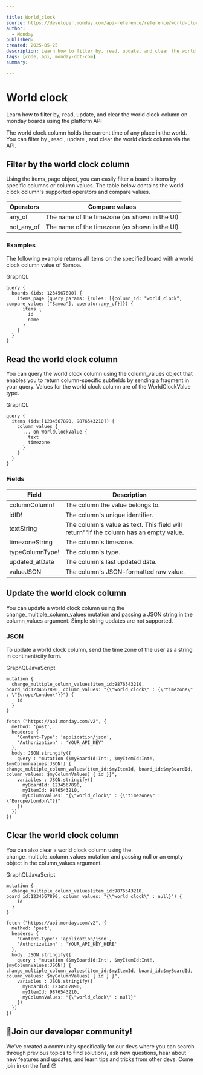 ```yaml
---

title: World_clock
source: https://developer.monday.com/api-reference/reference/world-clock
author:
  - Monday
published:
created: 2025-05-25
description: Learn how to filter by, read, update, and clear the world clock column on monday boards using the platform API
tags: [code, api, monday-dot-com]
summary:

---
```


# World clock

Learn how to filter by, read, update, and clear the world clock column on monday boards using the platform API

The world clock column holds the current time of any place in the world. You can filter by , read , update , and clear the world clock column via the API.

## Filter by the world clock column

Using the items_page object, you can easily filter a board's items by specific columns or column values. The table below contains the world clock column's supported operators and compare values.

Operators | Compare values
--- | ---
any_of | The name of the timezone (as shown in the UI)
not_any_of | The name of the timezone (as shown in the UI)

### Examples

The following example returns all items on the specified board with a world clock column value of Samoa.

GraphQL
```
query {
  boards (ids: 1234567890) {
    items_page (query_params: {rules: [{column_id: "world_clock", compare_value: ["Samoa"], operator:any_of}]}) {
      items {
        id
        name
      }
    }
  }
}
```

## Read the world clock column

You can query the world clock column using the column_values object that enables you to return column-specific subfields by sending a fragment in your query.  Values for the world clock column are of the WorldClockValue type.

GraphQL
```
query {
  items (ids:[1234567890, 9876543210]) {
    column_values {
      ... on WorldClockValue {
        text
        timezone
      }
    }
  }
}
```

### Fields

Field | Description
--- | ---
columnColumn! | The column the value belongs to.
idID! | The column's unique identifier.
textString | The column's value as text. This field will return""if the column has an empty value.
timezoneString | The column's timezone.
typeColumnType! | The column's type.
updated_atDate | The column's last updated date.
valueJSON | The column's JSON-formatted raw value.

## Update the world clock column

You can update a world clock column using the change_multiple_column_values mutation and passing a JSON string in the column_values argument. Simple string updates are not supported.

### JSON

To update a world clock column, send the time zone of the user as a string in continent/city form.

GraphQLJavaScript
```
mutation {
  change_multiple_column_values(item_id:9876543210, board_id:1234567890, column_values: "{\"world_clock\" : {\"timezone\" : \"Europe/London\"}}") {
    id
  }
}
```

```
fetch ("https://api.monday.com/v2", {
  method: 'post',
  headers: {
    'Content-Type': 'application/json',
    'Authorization' : 'YOUR_API_KEY'
  },
  body: JSON.stringify({
    query : "mutation ($myBoardId:Int!, $myItemId:Int!, $myColumnValues:JSON!) { change_multiple_column_values(item_id:$myItemId, board_id:$myBoardId, column_values: $myColumnValues) { id }}",
    variables : JSON.stringify({
      myBoardId: 1234567890,
      myItemId: 9876543210,
      myColumnValues: "{\"world_clock\" : {\"timezone\" : \"Europe/London\"}}"
    })
  })
})
```

## Clear the world clock column

You can also clear a world clock column using the change_multiple_column_values mutation and passing null or an empty object in the column_values argument.

GraphQLJavaScript
```
mutation {
  change_multiple_column_values(item_id:9876543210, board_id:1234567890, column_values: "{\"world_clock\" : null}") {
    id
  }
}
```

```
fetch ("https://api.monday.com/v2", {
  method: 'post',
  headers: {
    'Content-Type': 'application/json',
    'Authorization' : 'YOUR_API_KEY_HERE'
  },
  body: JSON.stringify({
    query : "mutation ($myBoardId:Int!, $myItemId:Int!, $myColumnValues:JSON!) { change_multiple_column_values(item_id:$myItemId, board_id:$myBoardId, column_values: $myColumnValues) { id } }",
    variables : JSON.stringify({
      myBoardId: 1234567890,
      myItemId: 9876543210,
      myColumnValues: "{\"world_clock\" : null}"
    })
  })
})
```

## 📘Join our developer community!

We've created a community specifically for our devs where you can search through previous topics to find solutions, ask new questions, hear about new features and updates, and learn tips and tricks from other devs. Come join in on the fun! 😎
